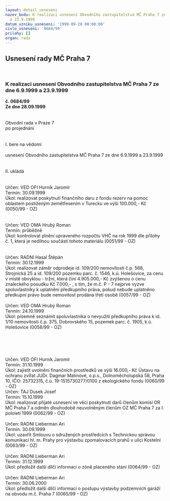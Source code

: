 ```yaml
---
layout: detail_usneseni
nazev_bodu: K realizaci usnesení Obvodního zastupitelstva MČ Praha 7 ze dne 6.9.1999
  a 23.9.1999
datum_vzniku_usneseni: '1999-09-28 00:00:00'
cislo_usneseni: '0684/99'
prilohy: []
organ: rada
---
```

<div id="ucUsn_pList" class="usn">
	<span><h2>Usnesení rady MČ Praha 7 </h2>
<br></span><div class="standBody">
<span><h3>K realizaci usnesení Obvodního zastupitelstva MČ Praha 7 ze dne 6.9.1999 a 23.9.1999</h3></span><div class="center">
		<strong>č. 0684/99</strong><br>
	</div>
<div class="center">
		<strong>Ze dne 28.09.1999</strong><br><br>
	</div>
<br>Obvodní rada v Praze 7<br>po projednání<br><br><br>I.	bere na vědomí<br><br> usnesení Obvodního zastupitelstva MČ Praha 7 ze dne 6.9.1999 a 23.9.1999<br><br><br>II.	ukládá <br><br><br> Určen:	     	VED OFI Hurník Jaromír<br>Termín: 30.09.1999<br>Úkol:	realizovat poskytnutí finančního daru z fondu rezerv na pomoc oblastem postiženým zemětřesením v Turecku ve výši 100.000,- Kč       (0050/99 - OZ)<br> <br><br> Určen:	     	VED OMA Hrubý Roman<br>Termín: průběžně<br>Úkol:	kontrolovat plnění upraveného rozpočtu VHČ na rok 1999 dle přílohy č. 1, která je nedílnou součástí tohoto materiálu         (0051/99 - OZ)<br> <br><br> Určen:	     	RADNI Hasal Štěpán<br>Termín: 30.12.1999<br>Úkol:	realizovat záměr odprodeje id. 109/200 nemovitosti č.p. 568, Strojnická 25 a id. 109/200 pozemku parc. č. 1546, k.ú. Holešovice, za cenu v místě obvyklou - tržní, která činí 4.905.000,- Kč zvýšenou o cenu znaleckého posudku Kč 7.000,- , s tím, že m.č. P - 7 nejprve vyzve spoluvlastníky k uplatnění předkupního práva, pokud nebude uplatněno předkupní právo bude nemovitost prodána třetí osobě        (0057/99 - OZ) <br> <br> Určen:	     	VED OMA Hrubý Roman<br>Termín: 24.10.1999<br>Úkol:	písemně seznámit spoluvlastníka o nevyužití předkupního práva k id. 1/10 nemovitosti č.p. 375, Dobrovského 15, pozemek parc. č. 1905, k.ú. Holešovice     (0058/99 - OZ)<br> <br><br><br><br><br> Určen:	     	VED OFI Hurník Jaromír<br>Termín: 31.10.1999<br>Úkol:	zajistit uvolnění finančních prostředků ve výši 16.000,- Kč Ústavu na ochranu zvířat JUDr. Dagmar Matinové, o.p.s., Dolnoměcholupská 58, Praha 10, IČO: 25732315, č.ú. 19-1515730277/0100 z ekologického fondu      (0060/99 - OZ)<br>  Určen:	     	TAJ Dusek Josef<br>Termín: 15.10.1999<br>Úkol:	realizovat přijaté usnesení ve věci poskytnutí darů členům komisí OR MČ Praha 7 a odměn dlouhodobě neuvolněným členům OZ MČ Praha 7 za I. pololetí 1999    (0062/99 - OZ)<br> <br> Určen:	     	RADNI Lieberman Ari<br>Termín: 30.09.1999<br>Úkol:	uzavřít Smlouvu o sdružených prostředcích s Technickou správou komunikací hl. m. Prahy pro výstavbu zpomalovacích prahů v ulici Kostelní      (0063/99 - OZ)<br> <br> Určen:	     	RADNI Lieberman Ari<br>Termín: 31.12.1999<br>Úkol:	předložit další dílčí informaci o zóně placeného stání      (0064/99 - OZ)<br> <br> Určen:	     	RADNI Lieberman Ari<br>Termín: 30.06.2000<br>Úkol:	předložit další dílčí informaci o postupu výstavby podzemních garáží na obvodu m.č. Praha 7      (0065/99 - OZ)<br><br>
</div>
</div>